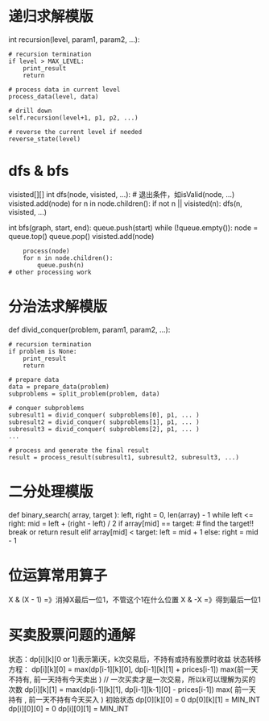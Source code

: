 # 递归求解模版
int recursion(level, param1, param2, ...):

    # recursion termination
    if level > MAX_LEVEL:
        print_result
        return

    # process data in current level
    process_data(level, data)

    # drill down
    self.recursion(level+1, p1, p2, ...)

    # reverse the current level if needed
    reverse_state(level)

# dfs & bfs
visisted[][]
int dfs(node, visisted, ...):
    # 退出条件，如isValid(node, ...)
    visisted.add(node)
    for n in node.children():
        if not n || visisted(n):
            dfs(n, visisted, ...)

int bfs(graph, start, end):
    queue.push(start)
    while (!queue.empty()):
        node = queue.top()
        queue.pop()
        visisted.add(node)

        process(node)
        for n in node.children():
            queue.push(n)
    # other processing work

# 分治法求解模版
def divid_conquer(problem, param1, param2, ...):
    
    # recursion termination
    if problem is None:
        print_result
        return

    # prepare data
    data = prepare_data(problem)
    subproblems = split_problem(problem, data)

    # conquer subproblems
    subresult1 = divid_conquer( subproblems[0], p1, ... )
    subresult2 = divid_conquer( subproblems[1], p1, ... )
    subresult3 = divid_conquer( subproblems[2], p1, ... )
    ...

    # process and generate the final result
    result = process_result(subresult1, subresult2, subresult3, ...)

# 二分处理模版
def binary_search( array, target ):
    left, right = 0, len(array) - 1
    while left <= right:
        mid = left + (right - left) / 2
        if array[mid] == target:
            # find the target!!
            break or return result
        elif array[mid] < target:
            left = mid + 1
        else:
            right = mid - 1

# 位运算常用算子
X & (X - 1) =》消掉X最后一位1，不管这个1在什么位置
X & -X =》得到最后一位1

# 买卖股票问题的通解
状态：dp[i][k][0 or 1]表示第i天，k次交易后，不持有或持有股票时收益
状态转移方程：
dp[i][k][0] = max(dp[i-1][k][0], dp[i-1][k][1] + prices[i-1])
              max(前一天不持有,    前一天持有今天卖出     ) // 一次买卖才是一次交易，所以k可以理解为买的次数
dp[i][k][1] = max(dp[i-1][k][1], dp[i-1][k-1][0] - prices[i-1])
              max( 前一天持有  , 前一天不持有今天买入     )
初始状态
dp[0][k][0] = 0
dp[0][k][1] = MIN_INT
dp[i][0][0] = 0
dp[i][0][1] = MIN_INT

